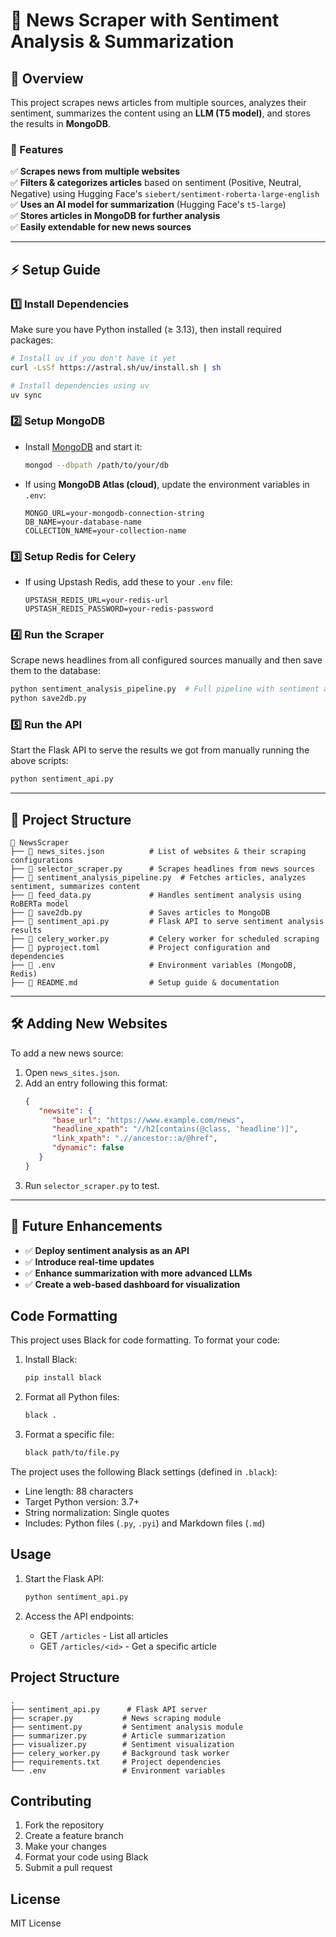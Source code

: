 # 📰 News Scraper with Sentiment Analysis & Summarization

## 📌 Overview
This project scrapes news articles from multiple sources, analyzes their sentiment, summarizes the content using an **LLM (T5 model)**, and stores the results in **MongoDB**.

### **🔹 Features**
✅ **Scrapes news from multiple websites**  
✅ **Filters & categorizes articles** based on sentiment (Positive, Neutral, Negative) using Hugging Face's `siebert/sentiment-roberta-large-english`
✅ **Uses an AI model for summarization** (Hugging Face's `t5-large`)  
✅ **Stores articles in MongoDB for further analysis**  
✅ **Easily extendable for new news sources**  

---

## ⚡ Setup Guide

### **1️⃣ Install Dependencies**
Make sure you have Python installed (≥ 3.13), then install required packages:
```bash
# Install uv if you don't have it yet
curl -LsSf https://astral.sh/uv/install.sh | sh

# Install dependencies using uv
uv sync
```

### **2️⃣ Setup MongoDB**
- Install [MongoDB](https://www.mongodb.com/try/download/community) and start it:
  ```bash
  mongod --dbpath /path/to/your/db
  ```
- If using **MongoDB Atlas (cloud)**, update the environment variables in `.env`:
  ```
  MONGO_URL=your-mongodb-connection-string
  DB_NAME=your-database-name
  COLLECTION_NAME=your-collection-name
  ```

### **3️⃣ Setup Redis for Celery**
- If using Upstash Redis, add these to your `.env` file:
  ```
  UPSTASH_REDIS_URL=your-redis-url
  UPSTASH_REDIS_PASSWORD=your-redis-password
  ```

### **4️⃣ Run the Scraper**
Scrape news headlines from all configured sources manually and then save them to the database:
```bash
python sentiment_analysis_pipeline.py  # Full pipeline with sentiment analysis
python save2db.py
```

### **5️⃣ Run the API**
Start the Flask API to serve the results we got from manually running the above scripts:
```bash
python sentiment_api.py
```

---

## 📁 Project Structure
```
📂 NewsScraper
├── 📄 news_sites.json          # List of websites & their scraping configurations
├── 📄 selector_scraper.py      # Scrapes headlines from news sources
├── 📄 sentiment_analysis_pipeline.py  # Fetches articles, analyzes sentiment, summarizes content
├── 📄 feed_data.py             # Handles sentiment analysis using RoBERTa model
├── 📄 save2db.py               # Saves articles to MongoDB
├── 📄 sentiment_api.py         # Flask API to serve sentiment analysis results
├── 📄 celery_worker.py         # Celery worker for scheduled scraping
├── 📄 pyproject.toml           # Project configuration and dependencies
├── 📄 .env                     # Environment variables (MongoDB, Redis)
├── 📄 README.md                # Setup guide & documentation
```

---

## 🛠️ **Adding New Websites**
To add a new news source:
1. Open `news_sites.json`.
2. Add an entry following this format:
   ```json
   {
      "newsite": {
         "base_url": "https://www.example.com/news",
         "headline_xpath": "//h2[contains(@class, 'headline')]",
         "link_xpath": ".//ancestor::a/@href",
         "dynamic": false
      }
   }
   ```
3. Run `selector_scraper.py` to test.

---

## 🚀 Future Enhancements
- ✅ **Deploy sentiment analysis as an API**
- ✅ **Introduce real-time updates**
- ✅ **Enhance summarization with more advanced LLMs**
- ✅ **Create a web-based dashboard for visualization**

## Code Formatting

This project uses Black for code formatting. To format your code:

1. Install Black:
   ```bash
   pip install black
   ```

2. Format all Python files:
   ```bash
   black .
   ```

3. Format a specific file:
   ```bash
   black path/to/file.py
   ```

The project uses the following Black settings (defined in `.black`):
- Line length: 88 characters
- Target Python version: 3.7+
- String normalization: Single quotes
- Includes: Python files (`.py`, `.pyi`) and Markdown files (`.md`)

## Usage

1. Start the Flask API:
   ```bash
   python sentiment_api.py
   ```

2. Access the API endpoints:
   - GET `/articles` - List all articles
   - GET `/articles/<id>` - Get a specific article

## Project Structure

```
.
├── sentiment_api.py      # Flask API server
├── scraper.py           # News scraping module
├── sentiment.py         # Sentiment analysis module
├── summarizer.py        # Article summarization
├── visualizer.py        # Sentiment visualization
├── celery_worker.py     # Background task worker
├── requirements.txt     # Project dependencies
└── .env                 # Environment variables
```

## Contributing

1. Fork the repository
2. Create a feature branch
3. Make your changes
4. Format your code using Black
5. Submit a pull request

## License

MIT License
